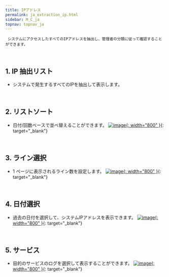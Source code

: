 ```yaml
---
title: IPアドレス
permalink: ja_extraction_ip.html
sidebar: M_C_ja
topnav: topnav_ja
---
```


     システムにアクセスしたすべてのIPアドレスを抽出し、管理者の分類に従って確認することができます。

<br />

## 1. IP 抽出リスト
- システムで発生するすべてのIPを抽出して表示します。

<br />

## 2. リストソート
- 日付/回数ベースで並べ替えることができます。
[![image](/docs/images/Manual/common/extraction/ip/1.png){: width="800" }](/docs/images/Manual/common/extraction/ip/1.png){: target="_blank"} 

<br />

## 3. ライン選択
- 1 ページに表示されるライン数を設定します。
[![image](/docs/images/Manual/common/extraction/ip/2.png){: width="800" }](/docs/images/Manual/common/extraction/ip/2.png){: target="_blank"} 

<br />

## 4. 日付選択
- 過去の日付を選択して、システムIPアドレスを表示できます。
[![image](/docs/images/Manual/common/extraction/ip/3.png){: width="800" }](/docs/images/Manual/common/extraction/ip/3.png){: target="_blank"} 

<br />

## 5. サービス
- 目的のサービスのログを選択して表示することができます。
[![image](/docs/images/Manual/common/extraction/ip/4.png){: width="800" }](/docs/images/Manual/common/extraction/ip/4.png){: target="_blank"} 

 